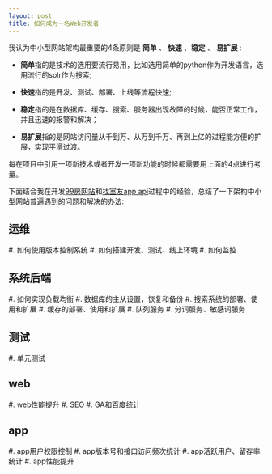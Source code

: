 ```yaml
---
layout: post
title: 如何成为一名Web开发者
---
```


我认为中小型网站架构最重要的4条原则是 **简单** 、 **快速** 、**稳定** 、 **易扩展** :

* **简单**指的是技术的选用要流行易用，比如选用简单的python作为开发语言，选用流行的solr作为搜索;

* **快速**指的是开发、测试、部署、上线等流程快速;

* **稳定**指的是在数据库、缓存、搜索、服务器出现故障的时候，能否正常工作，并且迅速的报警和解决；

* **易扩展**指的是网站访问量从千到万、从万到千万、再到上亿的过程能方便的扩展，实现平滑过渡。

每在项目中引用一项新技术或者开发一项新功能的时候都需要用上面的4点进行考量。

下面结合我在开发[99房网站](http://www.99fang.com)和[找室友app api](http://app.99fang.com/roommate/)过程中的经验，总结了一下架构中小型网站普遍遇到的问题和解决的办法:

运维
----------------
#. 如何使用版本控制系统
#. 如何搭建开发、测试、线上环境
#. 如何监控

系统后端
----------------
#. 如何实现负载均衡
#. 数据库的主从设置，恢复和备份
#. 搜索系统的部署、使用和扩展
#. 缓存的部署、使用和扩展
#. 队列服务
#. 分词服务、敏感词服务

测试
-----------------
#. 单元测试

web
-----------------
#. web性能提升
#. SEO
#. GA和百度统计

app
-----------------
#. app用户权限控制
#. app版本号和接口访问频次统计
#. app活跃用户、留存率统计
#. app性能提升
